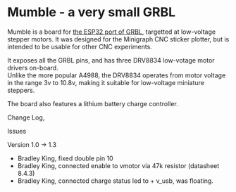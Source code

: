 # Mumble - a very small GRBL

Mumble is a board for [the ESP32 port of GRBL](https://github.com/bdring/Grbl_Esp32), targetted at low-voltage stepper motors. 
It was designed for the Minigraph CNC sticker plotter, but is intended to be usable for other CNC experiments.

It exposes all the GRBL pins, and has three DRV8834 low-votage motor drivers on-board.   
Unlike the more popular A4988, the DRV8834 operates from motor voltage in the range 3v to 10.8v, making it suitable
for low-voltage miniature steppers.

The board also features a lithium battery charge controller.


Change Log,

Issues

Version 1.0 -> 1.3
* Bradley King, fixed double pin 10
* Bradley King, connected enable to vmotor via 47k resistor (datasheet 8.4.3)
* Bradley King, connected charge status led to + v_usb, was floating. 
